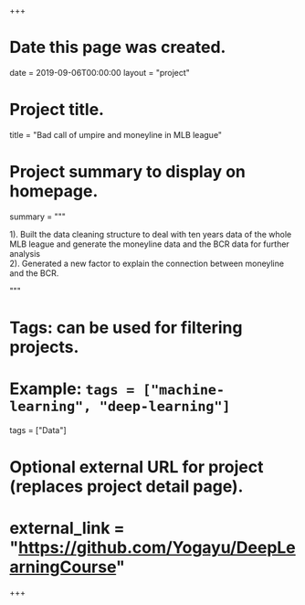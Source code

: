 +++
# Date this page was created.
date = 2019-09-06T00:00:00
layout = "project"

# Project title.
title = "Bad call of umpire and moneyline in MLB league"

# Project summary to display on homepage.
summary = """
 
 1). Built the data cleaning structure to deal with ten years data of the whole MLB league and generate the moneyline data and the BCR data for further analysis<br>
 2). Generated a new factor to explain the connection between moneyline and the BCR.
 
 """

# Tags: can be used for filtering projects.
# Example: `tags = ["machine-learning", "deep-learning"]`
tags = ["Data"]

# Optional external URL for project (replaces project detail page).
# external_link = "https://github.com/Yogayu/DeepLearningCourse"
+++
